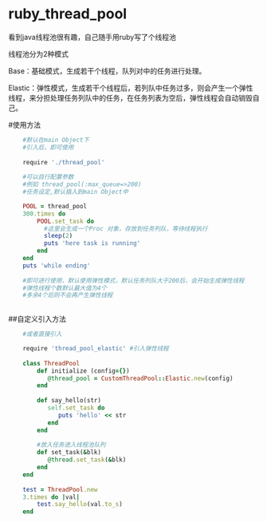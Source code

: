 # ruby_thread_pool


看到java线程池很有趣，自己随手用ruby写了个线程池


线程池分为2种模式

Base：基础模式，生成若干个线程，队列对中的任务进行处理。

Elastic：弹性模式，生成若干个线程后，若列队中任务过多，则会产生一个弹性线程，来分担处理任务列队中的任务，在任务列表为空后，弹性线程会自动销毁自己。


#使用方法
```ruby
    #默认在main Object下
    #引入后，即可使用
    
    require './thread_pool'
    
    #可以自行配置参数
    #例如 thread_pool(:max_queue=>200)
    #任务设定,默认插入到main Object中

    POOL = thread_pool
    300.times do
        POOL.set_task do
          #这里会生成一个Proc 对象，存放到任务列队，等待线程执行
          sleep(2)
          puts 'here task is running'
        end
    end
    puts 'while ending'
    
    #即可进行使用，默认使用弹性模式，默认任务列队大于200后，会开始生成弹性线程
    #弹性线程个数默认最大值为4个
    #多余4个后则不会再产生弹性线程
    
```
##自定义引入方法
```ruby
    #或者直接引入

    require 'thread_pool_elastic' #引入弹性线程
    
    class ThreadPool
        def initialize (config={})
           @thread_pool = CustomThreadPool::Elastic.new(config)
        end
        
        def say_hello(str)
           self.set_task do
              puts 'hello' << str
           end
        end
        
        #放入任务进入线程池队列
        def set_task(&blk)
           @thread.set_task(&blk)
        end    
    end
    
    test = ThreadPool.new
    3.times do |val|
        test.say_hello(val.to_s)
    end
    
```

